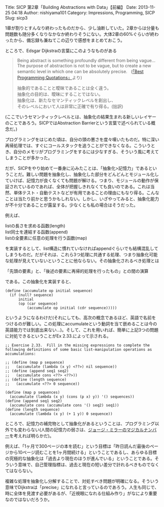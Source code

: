 Title: SICP 第2章「Building Abstractions with Data」【前編】
Date: 2013-11-25 04:18
Author: nishiyama101
Category: Impressions, Programming, SICP
Slug: sicp3

1章が割りとすんなり終わったものだから、少し油断していた。2章からは分量も問題数も随分多くなりなかなか終わりそうにない。大体2章の60%ぐらいが終わったから、備忘録も兼ねてこの辺りで感想をまとめておこう。

ところで、Edsgar Dijkstraの言葉にこのようなものがある

> Being abstract is something profoundly different from being vague…  
>  The purpose of abstraction is not to be vague, but to create a new
> semantic level in which one can be absolutely precise.   ([「Best
> Programming Quotations」][]より)
>
> 抽象的であることと曖昧であることは全く違う。  
>  抽象化の目的は、曖昧にすることではない。  
>  抽象化は、新たなセマンティックレベルを創出し、  
>  そのレベルにおいて人は非常に正確で有り得る。(拙訳)

(ここでいうセマンティックレベルとは、抽象化の結果生まれる新しいレイヤーのことであろう。SICPではAbstraction
Barrierという言葉で述べられている概念だ。)

プログラミングをはじめた頃は、自分の頭の悪さを度々嘆いたものだ。特に深い再帰処理では、すぐにコールスタックを追うことができなくなる。こういうとき、自分のメモリがプログラミングをするには少なすぎる、そういう風に考えてしまうことが多かった。

だが、SICPをやり始めて一番身に沁みたことは、「抽象化\>記憶力」であるということだ。難しい問題を抽象化し、抽象化した部分をどんどんとモジュール化していけば、記憶力が良くなくても問題が解ける。つまり、モジュールの動作が保証されているのであれば、全体が把握しきれなくても良いのである。これは当然、単体テスト・自動テストなどが有用であることの理由にもなり得る。こんなことは当たり前かと思うかもしれない。しかし、いざやってみると、抽象化能力が不十分であることが露呈する。少なくとも私の場合はそうだった。

例えば、

listの長さを求める函数(length)  
list同士を連結する函数(append)  
listの全要素に任意の処理を行う函数(map)

を実装するとして、list構造に慣れていなければappendぐらいでも結構混乱してしまうものだ。だがそれは、これら3つ処理に共通する処理、つまり抽象化可能な処理が見えていないということに他ならない。その抽象化されるべき処理とは

「先頭の要素」と、「後述の要素に再帰的処理を行ったもの」との間の演算

である。この抽象化を実装すると、

``` {.lang:scheme .decode:true title="accumulate"}
(define (accumulate op initial sequence)
  (if (null? sequence)
      initial
      (op (car sequence)
          (accumulate op initial (cdr sequence)))))
```

というようになるわけだ(それにしても、高次の概念であるほど、英語で名前をつけるのが難しい。この処理にaccumulateという動詞を当て嵌めることは今の英語能力では到底出来ない…)。そして、これを用いれば、簡単に上記3つの問題に対処できるということがEx
2.33.によって示される。

``` {.lang:scheme .decode:true}
;; Exercise 2.33.  Fill in the missing expressions to complete the following definitions of some basic list-manipulation operations as accumulations:

;; (define (map p sequence)
;;   (accumulate (lambda (x y) <??>) nil sequence))
;; (define (append seq1 seq2)
;;   (accumulate cons <??> <??>))
;; (define (length sequence)
;;   (accumulate <??> 0 sequence))

(define (map p sequences)
  (accumulate (lambda (x y) (cons (p x) y)) '() sequences))
(define (append seq1 seq2)
  (accumulate cons (accumulate cons '() seq2) seq1))
(define (length sequence)
  (accumulate (lambda (x y) (+ 1 y)) 0 sequence))
```

ところで、記憶力の補完物として抽象化があるということは、プログラミング以外でも変わらない(人間の記憶力の弱さは、[ジョージ・ミラーのマジカルナンバー][]を考えれば明らかだ)。

例えば、「1ヶ月で300ページの本を読む」という目標は「昨日読んだ最後のページから10ページ読むことを1ヶ月間続ける」ということであるし、あらゆる目標の究極的な抽象化は「過去より現在のほうが進んでいる」ということである。そういう意味で、自己管理指標は、過去と現在の短い差分で計れるべきものでなくてはならない。

複雑な処理を抽象化し分解することで、対処すべき問題が明確になる。そういう意味でDijkstraは「precise」になれると言っているのであろう。人生も同じで、時に全体を見渡す必要があるが、「近視眼になれる仕組み作り」がなにより重要なのではないだろうか。

  [「Best Programming Quotations」]: http://www.linfo.org/q_programming.html
    "Best Programming Quotations"
  [ジョージ・ミラーのマジカルナンバー]: http://ja.wikipedia.org/wiki/%E3%82%B8%E3%83%A7%E3%83%BC%E3%82%B8%E3%83%BB%E3%83%9F%E3%83%A9%E3%83%BC
    "ジョージ・ミラー"
